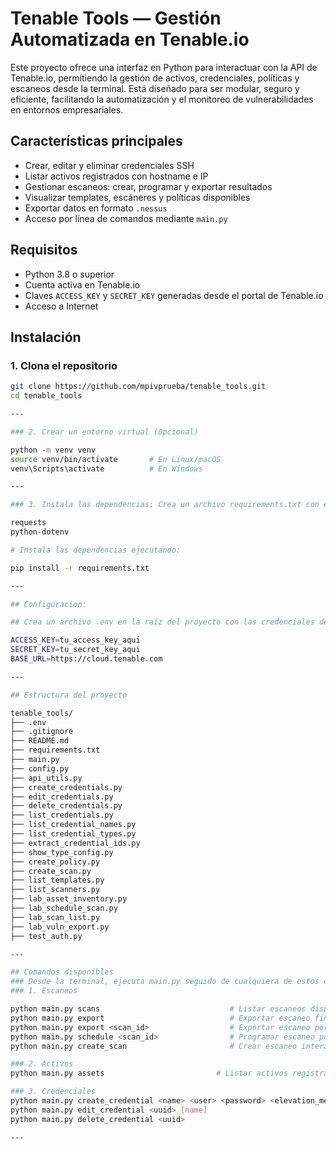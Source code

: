 # Tenable Tools — Gestión Automatizada en Tenable.io

Este proyecto ofrece una interfaz en Python para interactuar con la API de Tenable.io, permitiendo la gestión de activos, credenciales, políticas y escaneos desde la terminal. Está diseñado para ser modular, seguro y eficiente, facilitando la automatización y el monitoreo de vulnerabilidades en entornos empresariales.

## Características principales

- Crear, editar y eliminar credenciales SSH
- Listar activos registrados con hostname e IP
- Gestionar escaneos: crear, programar y exportar resultados
- Visualizar templates, escáneres y políticas disponibles
- Exportar datos en formato `.nessus`
- Acceso por línea de comandos mediante `main.py`

## Requisitos

- Python 3.8 o superior
- Cuenta activa en Tenable.io
- Claves `ACCESS_KEY` y `SECRET_KEY` generadas desde el portal de Tenable.io
- Acceso a Internet

## Instalación

### 1. Clona el repositorio

```bash
git clone https://github.com/mpivprueba/tenable_tools.git
cd tenable_tools

---

### 2. Crear un entorno virtual (Opcional)

python -m venv venv
source venv/bin/activate       # En Linux/macOS
venv\Scripts\activate          # En Windows

---

### 3. Instala las dependencias: Crea un archivo requirements.txt con este contenido

requests
python-dotenv

# Instala las dependencias ejecutando:

pip install -r requirements.txt

---

## Configuracion:

## Crea un archivo .env en la raíz del proyecto con las credenciales de Tenable.io:

ACCESS_KEY=tu_access_key_aqui
SECRET_KEY=tu_secret_key_aqui
BASE_URL=https://cloud.tenable.com

---

## Estructura del proyecto

tenable_tools/
├── .env
├── .gitignore
├── README.md
├── requirements.txt
├── main.py
├── config.py
├── api_utils.py
├── create_credentials.py
├── edit_credentials.py
├── delete_credentials.py
├── list_credentials.py
├── list_credential_names.py
├── list_credential_types.py
├── extract_credential_ids.py
├── show_type_config.py
├── create_policy.py
├── create_scan.py
├── list_templates.py
├── list_scanners.py
├── lab_asset_inventory.py
├── lab_schedule_scan.py
├── lab_scan_list.py
├── lab_vuln_export.py
├── test_auth.py

---

## Comandos disponibles
### Desde la terminal, ejecuta main.py seguido de cualquiera de estos comandos:
### 1. Escaneos

python main.py scans                             # Listar escaneos disponibles
python main.py export                            # Exportar escaneo finalizado
python main.py export <scan_id>                  # Exportar escaneo por ID
python main.py schedule <scan_id>                # Programar escaneo por ID
python main.py create_scan                       # Crear escaneo interactivo

### 2. Activos
python main.py assets                         # Listar activos registrados

### 3. Credenciales
python main.py create_credential <name> <user> <password> <elevation_method> [account][elevation_password] [bin_directory]
python main.py edit_credential <uuid> [name] 
python main.py delete_credential <uuid>

---